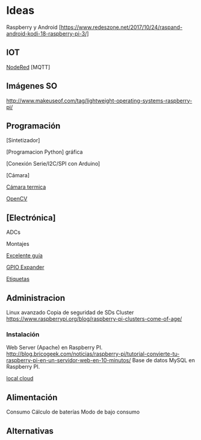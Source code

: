 # Ideas


Raspberry y Android [https://www.redeszone.net/2017/10/24/raspand-android-kodi-18-raspberry-pi-3/]

## IOT
[NodeRed](http://blog.bricogeek.com/noticias/raspberry-pi/tutorial-de-node-red-con-raspberry-pi-y-esp8266/)
[MQTT]

## Imágenes SO

http://www.makeuseof.com/tag/lightweight-operating-systems-raspberry-pi/

## Programación
[Sintetizador]

[Programacion Python] gráfica

[Conexión Serie/I2C/SPI con Arduino]

[Cámara]

[Cámara termica](http://www.instructables.com/id/PiEyeR-Enhanced-Thermal-Camera/)

[OpenCV](http://www.visioncr.es/index.php/talleres-2/)

## [Electrónica]

ADCs

Montajes

[Excelente guía](https://bricolabs.cc/wiki/guias/raspberry_gpio)

[GPIO Expander](https://www.raspberrypi.org/blog/gpio-expander)

[Etiquetas](https://es.aliexpress.com/store/product/WEMOS-GPIO-Reference-Card-V1-0-0-for-Raspberry-Pi-Model-B-Pi-2-Pi-3/1331105_32787522447.html)

## Administracion

Linux avanzado
Copia de seguridad de SDs
Cluster https://www.raspberrypi.org/blog/raspberry-pi-clusters-come-of-age/
### Instalación
Web Server (Apache) en Raspberry PI.
http://blog.bricogeek.com/noticias/raspberry-pi/tutorial-convierte-tu-raspberry-pi-en-un-servidor-web-en-10-minutos/
Base de datos MySQL en Raspberry PI.

[local cloud](http://www.instructables.com/id/Make-Your-Pi-a-Local-Cloud-Server/)

## Alimentación

Consumo
Cálculo de baterías
Modo de bajo consumo

## Alternativas
